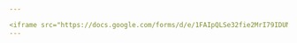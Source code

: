 ```yaml
---

<iframe src="https://docs.google.com/forms/d/e/1FAIpQLSe32fie2MrI79IDUNTP9VL-sPqes1fQ9PUG5ILh5nw5vWhOgw/viewform?embedded=true" width="640" height="3034" frameborder="0" marginheight="0" marginwidth="0">Loading…</iframe>
---
```

